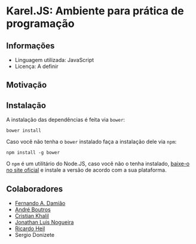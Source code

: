 # Karel.JS: Ambiente para prática de programação


## Informações
 * Linguagem utilizada: JavaScript
 * Licença: A definir


## Motivação


## Instalação
A instalação das dependências é feita via `bower`:

    bower install

Caso você não tenha o `bower` instalado faça a instalação dele via `npm`:

    npm install -g bower

O `npm` é um utilitário do Node.JS, caso você não o tenha instalado, [baixe-o no site oficial](http://nodejs.org/download/) e instale a versão de acordo com a sua plataforma.


## Colaboradores
 * [Fernando A. Damião](https://github.com/fadamiao)
 * [André Boutros](https://github.com/Detach)
 * [Cristian Khalil](https://github.com/CristianKhalilSC)
 * [Jonathan Luis Nogueira]()
 * [Ricardo Heil](https://github.com/rickheil20)
 * Sergio Donizete

